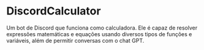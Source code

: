 # DiscordCalculator
Um bot de Discord que funciona como calculadora. Ele é capaz de resolver expressões matemáticas e equações usando diversos tipos de funções e variáveis, além de permitir conversas com o chat GPT.
